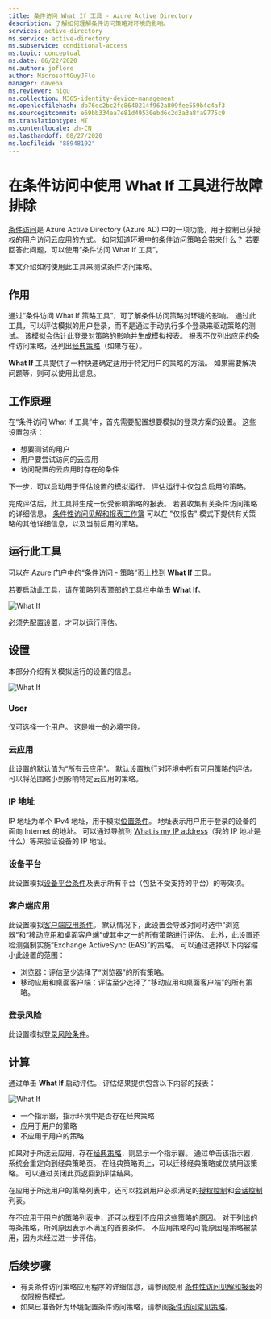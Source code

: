 ```yaml
---
title: 条件访问 What If 工具 - Azure Active Directory
description: 了解如何理解条件访问策略对环境的影响。
services: active-directory
ms.service: active-directory
ms.subservice: conditional-access
ms.topic: conceptual
ms.date: 06/22/2020
ms.author: joflore
author: MicrosoftGuyJFlo
manager: daveba
ms.reviewer: nigu
ms.collection: M365-identity-device-management
ms.openlocfilehash: db76ec2bc2fc8640214f962a809fee559b4c4af3
ms.sourcegitcommit: e69bb334ea7e81d49530ebd6c2d3a3a8fa9775c9
ms.translationtype: MT
ms.contentlocale: zh-CN
ms.lasthandoff: 08/27/2020
ms.locfileid: "88948192"
---
```

# <a name="troubleshoot-using-the-what-if-tool-in-conditional-access"></a>在条件访问中使用 What If 工具进行故障排除

[条件访问](./overview.md)是 Azure Active Directory (Azure AD) 中的一项功能，用于控制已获授权的用户访问云应用的方式。 如何知道环境中的条件访问策略会带来什么？ 若要回答此问题，可以使用“条件访问 What If 工具”。

本文介绍如何使用此工具来测试条件访问策略。

## <a name="what-it-is"></a>作用

通过“条件访问 What If 策略工具”，可了解条件访问策略对环境的影响。 通过此工具，可以评估模拟的用户登录，而不是通过手动执行多个登录来驱动策略的测试。 该模拟会估计此登录对策略的影响并生成模拟报表。 报表不仅列出应用的条件访问策略，还列出[经典策略](policy-migration.md#classic-policies)（如果存在）。    

**What If** 工具提供了一种快速确定适用于特定用户的策略的方法。 如果需要解决问题等，则可以使用此信息。    

## <a name="how-it-works"></a>工作原理

在“条件访问 What If 工具”中，首先需要配置想要模拟的登录方案的设置。 这些设置包括：

- 想要测试的用户 
- 用户要尝试访问的云应用
- 访问配置的云应用时存在的条件
     
下一步，可以启动用于评估设置的模拟运行。 评估运行中仅包含启用的策略。

完成评估后，此工具将生成一份受影响策略的报表。 若要收集有关条件访问策略的详细信息， [条件性访问见解和报表工作簿](howto-conditional-access-insights-reporting.md) 可以在 "仅报告" 模式下提供有关策略的其他详细信息，以及当前启用的策略。

## <a name="running-the-tool"></a>运行此工具

可以在 Azure 门户中的“[条件访问 - 策略](https://portal.azure.com/#blade/Microsoft_AAD_IAM/ConditionalAccessBlade/Policies)”页上找到 **What If** 工具。

若要启动此工具，请在策略列表顶部的工具栏中单击 **What If**。

![What If](./media/what-if-tool/01.png)

必须先配置设置，才可以运行评估。

## <a name="settings"></a>设置

本部分介绍有关模拟运行的设置的信息。

![What If](./media/what-if-tool/02.png)

### <a name="user"></a>User

仅可选择一个用户。 这是唯一的必填字段。

### <a name="cloud-apps"></a>云应用

此设置的默认值为“所有云应用”。 默认设置执行对环境中所有可用策略的评估。 可以将范围缩小到影响特定云应用的策略。

### <a name="ip-address"></a>IP 地址

IP 地址为单个 IPv4 地址，用于模拟[位置条件](location-condition.md)。 地址表示用户用于登录的设备的面向 Internet 的地址。 可以通过导航到 [What is my IP address](https://whatismyipaddress.com)（我的 IP 地址是什么）等来验证设备的 IP 地址。    

### <a name="device-platforms"></a>设备平台

此设置模拟[设备平台条件](concept-conditional-access-conditions.md#device-platforms)及表示所有平台（包括不受支持的平台）的等效项。 

### <a name="client-apps"></a>客户端应用

此设置模拟[客户端应用条件](concept-conditional-access-conditions.md#client-apps)。
默认情况下，此设置会导致对同时选中“浏览器”和“移动应用和桌面客户端”或其中之一的所有策略进行评估。 此外，此设置还检测强制实施“Exchange ActiveSync (EAS)”的策略。 可以通过选择以下内容缩小此设置的范围：

- 浏览器：评估至少选择了“浏览器”的所有策略。 
- 移动应用和桌面客户端：评估至少选择了“移动应用和桌面客户端”的所有策略。 

### <a name="sign-in-risk"></a>登录风险

此设置模拟[登录风险条件](concept-conditional-access-conditions.md#sign-in-risk)。   

## <a name="evaluation"></a>计算 

通过单击 **What If** 启动评估。 评估结果提供包含以下内容的报表： 

![What If](./media/what-if-tool/03.png)

- 一个指示器，指示环境中是否存在经典策略
- 应用于用户的策略
- 不应用于用户的策略

如果对于所选云应用，存在[经典策略](policy-migration.md#classic-policies)，则显示一个指示器。 通过单击该指示器，系统会重定向到经典策略页。 在经典策略页上，可以迁移经典策略或仅禁用该策略。 可以通过关闭此页返回到评估结果。

在应用于所选用户的策略列表中，还可以找到用户必须满足的[授权控制](concept-conditional-access-grant.md)和[会话控制](concept-conditional-access-session.md)列表。

在不应用于用户的策略列表中，还可以找到不应用这些策略的原因。 对于列出的每条策略，所列原因表示不满足的首要条件。 不应用策略的可能原因是策略被禁用，因为未经过进一步评估。   

## <a name="next-steps"></a>后续步骤

- 有关条件访问策略应用程序的详细信息，请参阅使用 [条件性访问见解和报表](howto-conditional-access-insights-reporting.md)的仅限报告模式。
- 如果已准备好为环境配置条件访问策略，请参阅[条件访问常见策略](concept-conditional-access-policy-common.md)。
